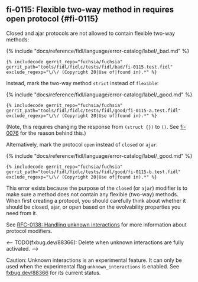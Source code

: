 ## fi-0115: Flexible two-way method in requires open protocol {#fi-0115}

Closed and ajar protocols are not allowed to contain flexible two-way methods:

{% include "docs/reference/fidl/language/error-catalog/label/_bad.md" %}

```fidl
{% includecode gerrit_repo="fuchsia/fuchsia" gerrit_path="tools/fidl/fidlc/tests/fidl/bad/fi-0115.test.fidl" exclude_regexp="\/\/ (Copyright 20|Use of|found in).*" %}
```

Instead, mark the two-way method `strict` instead of `flexible`:

{% include "docs/reference/fidl/language/error-catalog/label/_good.md" %}

```fidl
{% includecode gerrit_repo="fuchsia/fuchsia" gerrit_path="tools/fidl/fidlc/tests/fidl/good/fi-0115-a.test.fidl" exclude_regexp="\/\/ (Copyright 20|Use of|found in).*" %}
```

(Note, this requires changing the response from `(struct {})` to `()`. See
[fi-0076](#fi-0076) for the reason behind this.)

Alternatively, mark the protocol `open` instead of `closed` or `ajar`:

{% include "docs/reference/fidl/language/error-catalog/label/_good.md" %}

```fidl
{% includecode gerrit_repo="fuchsia/fuchsia" gerrit_path="tools/fidl/fidlc/tests/fidl/good/fi-0115-b.test.fidl" exclude_regexp="\/\/ (Copyright 20|Use of|found in).*" %}
```

This error exists because the purpose of the `closed` (or `ajar`) modifier is to
make sure a method does not contain any flexible (two-way) methods. When first
creating a protocol, you should carefully think about whether it should be
closed, ajar, or open based on the evolvability properties you need from it.

See [RFC-0138: Handling unknown
interactions](/docs/contribute/governance/rfcs/0138_handling_unknown_interactions.md)
for more information about protocol modifiers.

<-- TODO(fxbug.dev/88366): Delete when unknown interactions are fully activated. -->

Caution: Unknown interactions is an experimental feature. It can only be used
when the experimental flag `unknown_interactions` is enabled. See
[fxbug.dev/88366](https://fxbug.dev/88366) for its current status.
